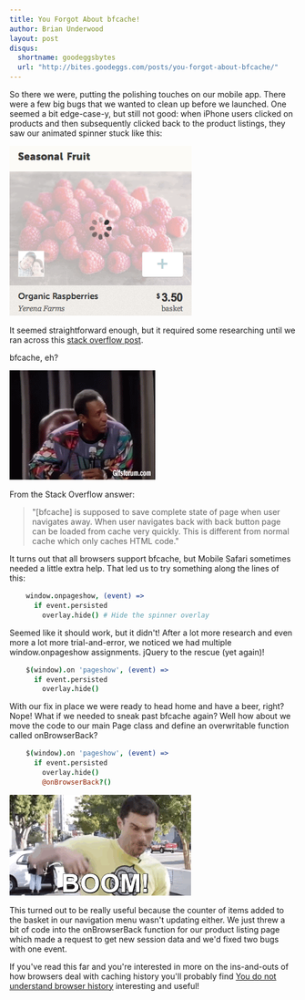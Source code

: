 ```yaml
---
title: You Forgot About bfcache!
author: Brian Underwood
layout: post
disqus:
  shortname: goodeggsbytes
  url: "http://bites.goodeggs.com/posts/you-forgot-about-bfcache/"
---
```


<style>.entry-content img { display: block; margin: 0 auto }</style>

So there we were, putting the polishing touches on our mobile app.  There were a few big bugs that we wanted to clean up before we launched.  One seemed a bit edge-case-y, but still not good: when iPhone users clicked on products and then subsequently clicked back to the product listings, they saw our animated spinner stuck like this:

![Waiting for user to reload](/images/spin-spin.gif)

<!-- more -->

It seemed straightforward enough, but it required some researching until we ran across this [stack overflow post](https://stackoverflow.com/questions/8788802/prevent-safari-loading-from-cache-when-back-button-is-clicked).

bfcache, eh?

![bfcache?](/images/cosby-huh.gif)

From the Stack Overflow answer:
> "[bfcache] is supposed to save complete state of page when user navigates away.
> When user navigates back with back button page can be loaded from cache very quickly.
> This is different from normal cache which only caches HTML code."

It turns out that all browsers support bfcache, but Mobile Safari sometimes needed a little extra help.  That led us to try something along the lines of this:

``` coffee
    window.onpageshow, (event) =>
      if event.persisted
        overlay.hide() # Hide the spinner overlay
```

Seemed like it should work, but it didn't!  After a lot more research and even more a lot more trial-and-error, we noticed we had multiple window.onpageshow assignments.  jQuery to the rescue (yet again)!


``` coffee
    $(window).on 'pageshow', (event) =>
      if event.persisted
        overlay.hide()
```

With our fix in place we were ready to head home and have a beer, right?  Nope!  What if we needed to sneak past bfcache again?  Well how about we move the code to our main Page class and define an overwritable function called onBrowserBack?


``` coffee
    $(window).on 'pageshow', (event) =>
      if event.persisted
        overlay.hide()
        @onBrowserBack?()
```

![BOOM!](/images/BOOM.gif)

This turned out to be really useful because the counter of items added to the basket in our navigation menu wasn't updating either.  We just threw a bit of code into the onBrowserBack function for our product listing page which made a request to get new session data and we'd fixed two bugs with one event.

If you've read this far and you're interested in more on the ins-and-outs of how browsers deal with caching history you'll probably find [You do not understand browser history](http://madhatted.com/2013/6/16/you-do-not-understand-browser-history) interesting and useful!
